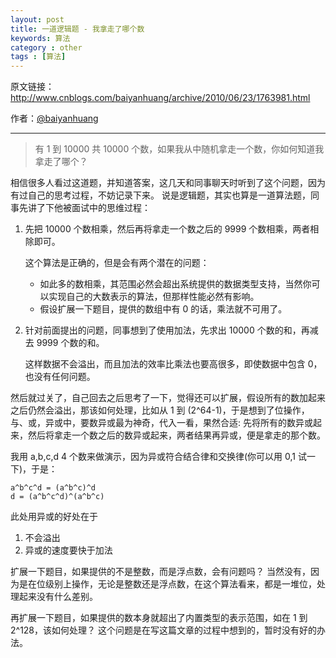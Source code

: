 ```yaml
---
layout: post
title: 一道逻辑题 - 我拿走了哪个数
keywords: 算法
category : other
tags : [算法]
---
```


原文链接：<http://www.cnblogs.com/baiyanhuang/archive/2010/06/23/1763981.html>

作者：[@baiyanhuang](http://weibo.com/baiyanhuang)

---------------------

> 有 1 到 10000 共 10000 个数，如果我从中随机拿走一个数，你如何知道我拿走了哪个？

相信很多人看过这道题，并知道答案，这几天和同事聊天时听到了这个问题，因为有过自己的思考过程，不妨记录下来。
说是逻辑题，其实也算是一道算法题，同事先讲了下他被面试中的思维过程：

1.  先把 10000 个数相乘，然后再将拿走一个数之后的 9999 个数相乘，两者相除即可。

    这个算法是正确的，但是会有两个潜在的问题：

    - 如此多的数相乘，其范围必然会超出系统提供的数据类型支持，当然你可以实现自己的大数表示的算法，但那样性能必然有影响。
    - 假设扩展一下题目，提供的数组中有 0 的话，乘法就不可用了。

2.  针对前面提出的问题，同事想到了使用加法，先求出 10000 个数的和，再减去 9999 个数的和。

    这样数据不会溢出，而且加法的效率比乘法也要高很多，即使数据中包含 0，也没有任何问题。

然后就过关了，自己回去之后思考了一下，觉得还可以扩展，假设所有的数加起来之后仍然会溢出，那该如何处理，比如从 1 到 (2^64-1)，于是想到了位操作，与、或，异或中，要数异或最为神奇，代入一看，果然合适: 先将所有的数异或起来，然后将拿走一个数之后的数异或起来，两者结果再异或，便是拿走的那个数。

我用 a,b,c,d 4 个数来做演示，因为异或符合结合律和交换律(你可以用 0,1 试一下)，于是：

    a^b^c^d = (a^b^c)^d
    d = (a^b^c^d)^(a^b^c)

此处用异或的好处在于

1. 不会溢出
2. 异或的速度要快于加法

扩展一下题目，如果提供的不是整数，而是浮点数，会有问题吗？
当然没有，因为是在位级别上操作，无论是整数还是浮点数，在这个算法看来，都是一堆位，处理起来没有什么差别。

再扩展一下题目，如果提供的数本身就超出了内置类型的表示范围，如在 1 到 2^128，该如何处理？
这个问题是在写这篇文章的过程中想到的，暂时没有好的办法。
